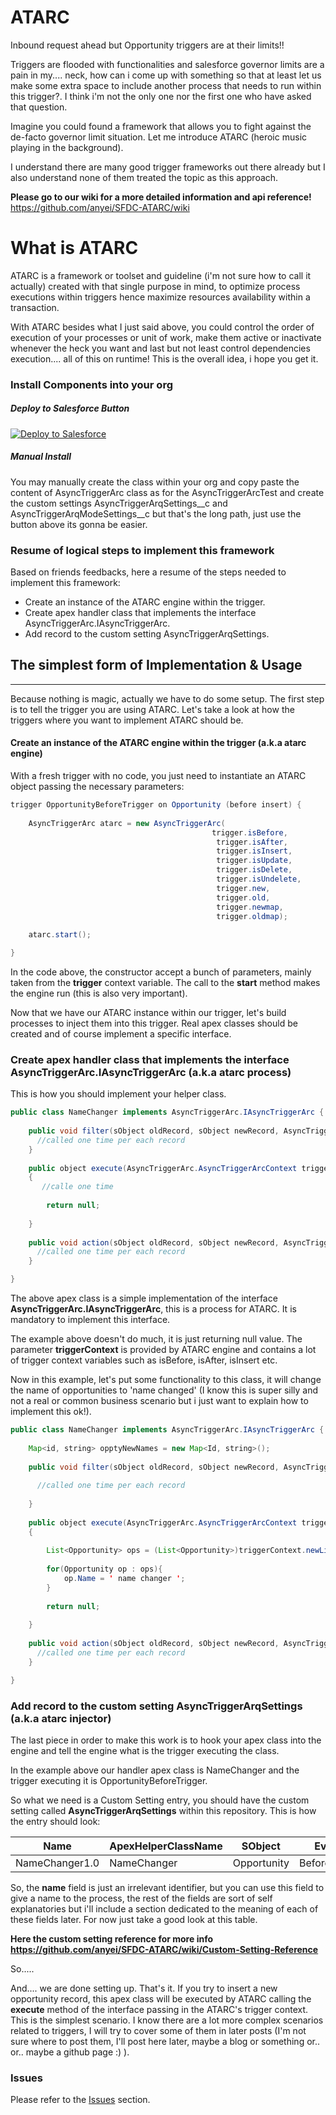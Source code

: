 # ATARC

Inbound request ahead but Opportunity triggers are at their limits!! 

Triggers are flooded with functionalities and salesforce governor limits are a pain in my.... neck, how can i come up with something so that at least let us make some extra space to include another process that needs to run within this trigger?. I think i'm not the only one nor the first one who have asked that question.

Imagine you could found a framework that allows you to fight against the de-facto governor limit situation. Let me introduce ATARC (heroic music playing in the background). 

I understand there are many good trigger frameworks out there already but I also understand none of them treated the topic as this approach. 

**Please go to our wiki for a more detailed information and api reference!** https://github.com/anyei/SFDC-ATARC/wiki

# What is ATARC

ATARC is a framework or toolset and guideline (i'm not sure how to call it actually) created with that single purpose in mind, to optimize process executions within triggers hence maximize resources availability within a transaction.

With ATARC besides what I just said above, you could control the order of execution of your processes or unit of work, make them active or inactivate whenever the heck you want and last but not least control dependencies execution.... all of this on runtime! This is the overall idea, i hope you get it.

### Install Components into your org

##### Deploy to Salesforce Button

<a href="https://githubsfdeploy.herokuapp.com?owner=anyei&repo=SFDC-ATARC">
  <img alt="Deploy to Salesforce"
       src="https://raw.githubusercontent.com/afawcett/githubsfdeploy/master/src/main/webapp/resources/img/deploy.png">
</a>

##### Manual Install

You may manually create the class within your org and copy paste the content of AsyncTriggerArc class as for the AsyncTriggerArcTest and create the custom settings AsyncTriggerArqSettings__c and AsyncTriggerArqModeSettings__c but that's the long path, just use the button above its gonna be easier. 

### Resume of logical steps to implement this framework

Based on friends feedbacks, here a resume of the steps needed to implement this framework:

* Create an instance of the ATARC engine within the trigger.
* Create apex handler class that implements the interface AsyncTriggerArc.IAsyncTriggerArc.
* Add record to the custom setting AsyncTriggerArqSettings.



## The simplest form of Implementation & Usage
_____
Because nothing is magic, actually we have to do some setup. The first step is to tell the trigger you are using ATARC.
Let's take a look at how the triggers where you want to implement ATARC should be.

####  Create an instance of the ATARC engine within the trigger (a.k.a atarc engine)

With a fresh trigger with no code, you just need to instantiate an ATARC object passing the necessary parameters:

```java
trigger OpportunityBeforeTrigger on Opportunity (before insert) {
    
    AsyncTriggerArc atarc = new AsyncTriggerArc(
                                             trigger.isBefore, 
                                              trigger.isAfter, 
                                              trigger.isInsert, 
                                              trigger.isUpdate, 
                                              trigger.isDelete,
                                              trigger.isUndelete,
                                              trigger.new,
                                              trigger.old,
                                              trigger.newmap, 
                                              trigger.oldmap);
    
    atarc.start();

}
```

In the code above, the constructor accept a bunch of parameters, mainly taken from the **trigger** context variable. The call to the **start** method makes the engine run (this is also very important). 

Now that we have our ATARC instance within our trigger, let's build processes to inject them into this trigger. Real apex classes should be created and of course implement a specific interface.

### Create apex handler class that implements the interface AsyncTriggerArc.IAsyncTriggerArc (a.k.a atarc process)

This is how you should implement your helper class.

```java
public class NameChanger implements AsyncTriggerArc.IAsyncTriggerArc {    
    
    public void filter(sObject oldRecord, sObject newRecord, AsyncTriggerArc.AsyncTriggerArcContext triggerContext){
      //called one time per each record
    }
    
    public object execute(AsyncTriggerArc.AsyncTriggerArcContext triggerContext)
    {  
       //calle one time 
        
        return null;
        
    }
    
    public void action(sObject oldRecord, sObject newRecord, AsyncTriggerArc.AsyncTriggerArcContext triggerContext){
      //called one time per each record
    }

}

```

The above apex class is a simple implementation of the interface **AsyncTriggerArc.IAsyncTriggerArc**, this is a process for ATARC. It is mandatory to implement this interface. 

The example above doesn't do much, it is just returning null value. The parameter **triggerContext** is provided by ATARC engine and contains a lot of trigger context variables such as isBefore, isAfter, isInsert etc.

Now in this example, let's put some functionality to this class, it will change the name of opportunities to 'name changed' (I know this is super silly and not a real or common business scenario but i just want to explain how to implement this ok!).

```java
public class NameChanger implements AsyncTriggerArc.IAsyncTriggerArc {
    
    Map<id, string> opptyNewNames = new Map<Id, string>();
    
    public void filter(sObject oldRecord, sObject newRecord, AsyncTriggerArc.AsyncTriggerArcContext triggerContext){
      
      //called one time per each record
     
    }
    
    public object execute(AsyncTriggerArc.AsyncTriggerArcContext triggerContext)
    {  
        
        List<Opportunity> ops = (List<Opportunity>)triggerContext.newList;
        
        for(Opportunity op : ops){
            op.Name = ' name changer ';
        }
        
        return null;
        
    }
    
    public void action(sObject oldRecord, sObject newRecord, AsyncTriggerArc.AsyncTriggerArcContext triggerContext){
      //called one time per each record
    }

}
```

### Add record to the custom setting AsyncTriggerArqSettings (a.k.a atarc injector)

The last piece in order to make this work is to hook your apex class into the engine and tell the engine what is the trigger executing the class.

In the example above our handler apex class is NameChanger and the trigger executing it is OpportunityBeforeTrigger. 

So what we need is a Custom Setting entry, you should have the custom setting called **AsyncTriggerArqSettings** within this repository. This is how the entry should look:

| Name           | ApexHelperClassName | SObject     | Event        | IsActive | IsAsync | Order | DependsOnSuccess | DependsOnError | Debug | DebugLevel |
|----------------|---------------------|-------------|--------------|----------|---------|-------|------------------|----------------|-------|------------|
| NameChanger1.0 | NameChanger         | Opportunity | BeforeInsert | true     | false   | 1     |                  |                | true  | DEBUG      |

So, the **name** field is just an irrelevant identifier, but you can use this field to give a name to the process, the rest of the fields are sort of self explanatories but i'll include a section dedicated to the meaning of each of these fields later. For now just take a good look at this table.

**Here the custom setting reference for more info https://github.com/anyei/SFDC-ATARC/wiki/Custom-Setting-Reference**

So.....

And.... we are done setting up. That's it. If you try to insert a new opportunity record, this apex class will be executed by ATARC calling the **execute** method of the interface passing in the ATARC's trigger context. This is the simplest scenario. I know there are a lot more complex scenarios related to triggers, I will try to cover some of them in later posts (I'm not sure where to post them, I'll post here later, maybe a blog or something or.. or.. maybe a github page :) ). 


### Issues
Please refer to the <a href="https://github.com/anyei/SFDC-ATARC/issues">Issues</a> section.





